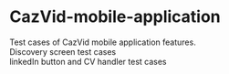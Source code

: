 # CazVid-mobile-application
Test cases of CazVid mobile application features. 
<br>
Discovery screen test cases
<br>
linkedIn button and CV handler test cases
